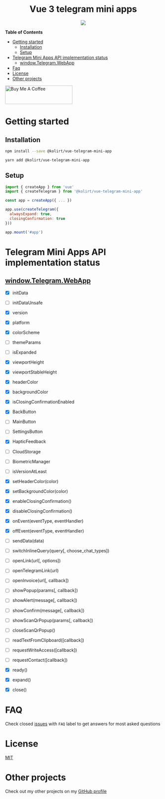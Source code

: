 <h1 align="center">Vue 3 telegram mini apps</h1>

<p align="center">
  <img src="https://img.shields.io/static/v1?label=Made%20with&message=VueJS&color=limegreen&style=for-the-badge&logo=vue.js" />
</p>

**Table of Contents**

- [Getting started](#getting-started)
  - [Installation](#installation)
  - [Setup](#setup)
- [Telegram Mini Apps API implementation status](#telegram-mini-apps-api-implementation-status)
  - [window.Telegram.WebApp](#windowtelegramwebapp)
- [Faq](#faq)
- [License](#license)
- [Other projects](#other-projects)

<a href="https://www.buymeacoffee.com/kolirt" target="_blank">
  <img src="https://cdn.buymeacoffee.com/buttons/v2/arial-yellow.png" alt="Buy Me A Coffee" style="height: 60px !important;width: 217px !important;" >
</a>

# Getting started

## Installation
```bash
npm install --save @kolirt/vue-telegram-mini-app

yarn add @kolirt/vue-telegram-mini-app
```

## Setup
```javascript
import { createApp } from 'vue'
import { createTelegram } from '@kolirt/vue-telegram-mini-app'

const app = createApp({ ... })

app.use(createTelegram({
  alwaysExpand: true,
  closingConfirmation: true
}))

app.mount('#app')
```


# Telegram Mini Apps API implementation status

## [window.Telegram.WebApp](https://core.telegram.org/bots/webapps#initializing-mini-apps)

- [X] initData
- [ ] initDataUnsafe
- [X] version
- [X] platform
- [X] colorScheme
- [ ] themeParams
- [ ] isExpanded
- [X] viewportHeight
- [X] viewportStableHeight
- [X] headerColor
- [X] backgroundColor
- [X] isClosingConfirmationEnabled
- [X] BackButton
- [ ] MainButton
- [ ] SettingsButton
- [X] HapticFeedback
- [ ] CloudStorage
- [ ] BiometricManager
- [ ] isVersionAtLeast
- [X] setHeaderColor(color)
- [X] setBackgroundColor(color)
- [X] enableClosingConfirmation()
- [X] disableClosingConfirmation()
- [X] onEvent(eventType, eventHandler)
- [X] offEvent(eventType, eventHandler)
- [ ] sendData(data)
- [ ] switchInlineQuery(query[, choose_chat_types])
- [ ] openLink(url[, options])
- [ ] openTelegramLink(url)
- [ ] openInvoice(url[, callback])
- [ ] showPopup(params[, callback])
- [ ] showAlert(message[, callback])
- [ ] showConfirm(message[, callback])
- [ ] showScanQrPopup(params[, callback])
- [ ] closeScanQrPopup()
- [ ] readTextFromClipboard([callback])
- [ ] requestWriteAccess([callback])
- [ ] requestContact([callback])
- [X] ready()
- [X] expand()
- [X] close()


# FAQ

Check closed [issues](https://github.com/kolirt/vue-telegram-mini-app/issues) with `FAQ` label to get answers for most asked
questions


# License

[MIT](./LICENSE)


# Other projects

Check out my other projects on my [GitHub profile](https://github.com/kolirt)
